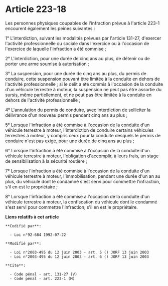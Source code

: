 # Article 223-18

Les personnes physiques coupables de l'infraction prévue à l'article 223-1 encourent également les peines suivantes :

1° L'interdiction, suivant les modalités prévues par l'article 131-27, d'exercer l'activité professionnelle ou sociale dans
l'exercice ou à l'occasion de l'exercice de laquelle l'infraction a été commise ;

2° L'interdiction, pour une durée de cinq ans au plus, de détenir ou de porter une arme soumise à autorisation ;

3° La suspension, pour une durée de cinq ans au plus, du permis de conduire, cette suspension pouvant être limitée à la
conduite en dehors de l'activité professionnelle ; si le délit a été commis à l'occasion de la conduite d'un véhicule
terrestre à moteur, la suspension ne peut pas être assortie du sursis, même partiellement, et ne peut pas être limitée à la
conduite en dehors de l'activité professionnelle ;

4° L'annulation du permis de conduire, avec interdiction de solliciter la délivrance d'un nouveau permis pendant cinq ans au
plus ;

5° Lorsque l'infraction a été commise à l'occasion de la conduite d'un véhicule terrestre à moteur, l'interdiction de
conduire certains véhicules terrestres à moteur, y compris ceux pour la conduite desquels le permis de conduire n'est pas
exigé, pour une durée de cinq ans au plus ;

6° Lorsque l'infraction a été commise à l'occasion de la conduite d'un véhicule terrestre à moteur, l'obligation d'accomplir,
à leurs frais, un stage de sensibilisation à la sécurité routière ;

7° Lorsque l'infraction a été commise à l'occasion de la conduite d'un véhicule terrestre à moteur, l'immobilisation, pendant
une durée d'un an au plus, du véhicule dont le condamné s'est servi pour commettre l'infraction, s'il en est le
propriétaire ;

8° Lorsque l'infraction a été commise à l'occasion de la conduite d'un véhicule terrestre à moteur, la confiscation du
véhicule dont le condamné s'est servi pour commettre l'infraction, s'il en est le propriétaire.

**Liens relatifs à cet article**

	**Codifié par**:

	  - Loi n°92-684 1992-07-22

	**Modifié par**:

	  - Loi n°2003-495 du 12 juin 2003 - art. 5 () JORF 13 juin 2003
	  - Loi n°2003-495 du 12 juin 2003 - art. 6 () JORF 13 juin 2003

	**Cite**:

	  - Code pénal - art. 131-27 (V)
	  - Code pénal - art. 223-1 (M)
